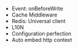 - Event: onBeforeWrite
- Cache Middleware  
- Redis: Universal client
- L10N
- Configuration perfection
- Auto embed http context